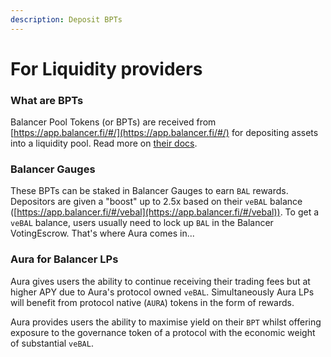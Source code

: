```yaml
---
description: Deposit BPTs
---
```


# For Liquidity providers

### What are BPTs

Balancer Pool Tokens (or BPTs) are received from [https://app.balancer.fi/#/](https://app.balancer.fi/#/) for depositing assets into a liquidity pool. Read more on [their docs](https://docs.balancer.fi/products/balancer-pools).



### Balancer Gauges

These BPTs can be staked in Balancer Gauges to earn `BAL` rewards. Depositors are given a "boost" up to 2.5x based on their `veBAL` balance ([https://app.balancer.fi/#/vebal](https://app.balancer.fi/#/vebal)). To get a `veBAL` balance, users usually need to lock up `BAL` in the Balancer VotingEscrow. That's where Aura comes in...



### Aura for Balancer LPs

Aura gives users the ability to continue receiving their trading fees but at higher APY due to Aura's protocol owned `veBAL`. Simultaneously Aura LPs will benefit from protocol native (`AURA`) tokens in the form of rewards.

Aura provides users the ability to maximise yield on their `BPT` whilst offering exposure to the governance token of a protocol with the economic weight of substantial `veBAL`.



